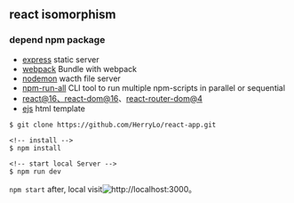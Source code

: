 ## react isomorphism

### depend npm package
- [express](http://expressjs.com/) static server
- [webpack](https://webpack.js.org/) Bundle with webpack
- [nodemon](https://www.npmjs.com/package/nodemon) wacth file server
- [npm-run-all](https://www.npmjs.com/package/npm-run-all) CLI tool to run multiple npm-scripts in parallel or sequential
- [react@16、react-dom@16](https://reactjs.org/docs/getting-started.html)、[react-router-dom@4](https://reacttraining.com/react-router/web/guides/server-rendering)
- [ejs](https://www.npmjs.com/package/ejs) html template


```
$ git clone https://github.com/HerryLo/react-app.git

<!-- install -->
$ npm install

<!-- start local Server -->
$ npm run dev
```
```npm start``` after, local visit![http://localhost:3000](http://localhost:3000)。